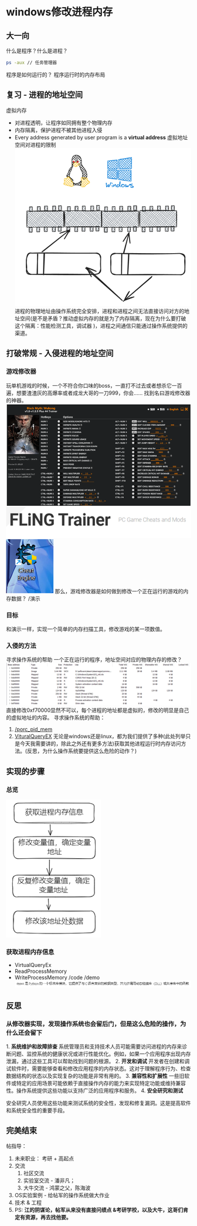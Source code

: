 # windows修改进程内存
## 大一向
什么是程序？什么是进程？
```bash
ps -aux // 任务管理器
```
程序是如何运行的？
程序运行时的内存布局
## 复习 - 进程的地址空间
虚拟内存
- 对进程透明，让程序如同拥有整个物理内存
- 内存隔离，保护进程不被其他进程入侵
- Every address generated by user program is a **virtual address**
虚拟地址空间对进程的限制
![image.png](https://raw.githubusercontent.com/shenzaoyi/phot0_bed/main/img_windows20241017192503.png)
进程的物理地址由操作系统完全安排，进程和进程之间无法直接访问对方的地址空间(是不是矛盾？推动虚拟内存的就是为了内存隔离，现在为什么要打破这个隔离：性能检测工具，调试器 )，进程之间通信只能通过操作系统提供的渠道。
## 打破常规 - 入侵进程的地址空间
### 游戏修改器
玩单机游戏的时候，一个不符合你口味的boss，一直打不过去或者想杀它一百遍，想要渣渣灰的高爆率或者成龙大哥的一刀999，你会......
找到名曰游戏修改器的神器。
![image.png](https://raw.githubusercontent.com/shenzaoyi/phot0_bed/main/img_windows20241017193212.png)
![image.png](https://raw.githubusercontent.com/shenzaoyi/phot0_bed/main/img_windows20241017193317.png)
![image.png](https://raw.githubusercontent.com/shenzaoyi/phot0_bed/main/img_windows20241017193413.png)
那么，游戏修改器是如何做到修改一个正在运行的游戏的内存数据？
/演示
### 目标
和演示一样，实现一个简单的内存扫描工具，修改游戏的某一项数值。
### 入侵的方法
寻求操作系统的帮助
一个正在运行的程序，地址空间对应的物理内存的修改？
![image.png](https://raw.githubusercontent.com/shenzaoyi/phot0_bed/main/img_windows20241017194808.png)
直接修改0xf70000显然不可以，每个进程的地址都是虚拟的，修改的明显是自己的虚拟地址的内容。
寻求操作系统的帮助：
1. [/porc_pid_mem](https://man7.org/linux/man-pages/man5/proc_pid_mem.5.html)
2. [VituralQueryEX](https://learn.microsoft.com/en-us/windows/win32/api/memoryapi/nf-memoryapi-virtualqueryex)
无论是windows还是linux，都为我们提供了多种(此处列举只是今天我需要讲的，除此之外还有更多方法)获取其他进程运行时内存访问方法。(反思，为什么操作系统要提供这么危险的动作？)


## 实现的步骤
### 总览
![image.png](https://raw.githubusercontent.com/shenzaoyi/phot0_bed/main/img_windows20241017210605.png)
### 获取进程内存信息
- VirtualQueryEx
- ReadProcessMemory
- WriteProcessMemory
/code
/demo
![image.png](https://raw.githubusercontent.com/shenzaoyi/phot0_bed/main/img_windows20241019135950.png)

## 反思
### 从修改器实现，发现操作系统也会留后门，但是这么危险的操作，为什么还会留下
1. **系统维护和故障排查**
系统管理员和支持技术人员可能需要访问进程的内存来诊断问题、监控系统的健康状况或进行性能优化。例如，如果一个应用程序出现内存泄漏，通过这些工具可以帮助找到问题的根源。
 2. **开发和调试**
开发者在创建和调试软件时，需要能够查看和修改应用程序的内存状态。这对于理解程序行为、检查数据结构的状态以及实现复杂的功能是非常有用的。
 3. **兼容性和扩展性**
一些旧软件或特定的应用场景可能依赖于直接操作内存的能力来实现特定功能或维持兼容性。操作系统提供这些功能以支持广泛的应用程序和服务。
4. **安全研究和测试**

安全研究人员使用这些功能来测试系统的安全性，发现和修复漏洞。这是提高软件和系统安全性的重要手段。

## 完美结束
帖指导： 
1. 未来职业： 考研 + 高起点
2. 交流
	1. 社区交流
	2. 实验室交流 - 潘非凡； 
	3. 大牛交流 -  鸿蒙之父，陈海波
3. OS实验案例 - 给帖军的操作系统做大作业
4. 技术 & 工程
5. PS: **江的阴谋论，帖军从来没有直接问绩点 &考研学校，以及大牛，这哥们肯定有资源，再去找他要。**